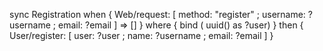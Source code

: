 <!-- when a Web request for register occurs for some ?usernameand ?email, binda new uuid()as ?user, and register a new user with that ?user identifier, and with a name of ?username and an email of ?email. -->

sync Registration
when {
  Web/request: [
    method: "register" ;
    username: ?username ;
    email: ?email ]
    => [] }
where { bind ( uuid() as ?user) }
then {
  User/register: [
    user: ?user ;
    name: ?username ;
    email: ?email ] }
